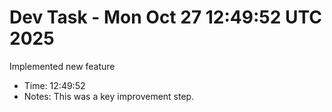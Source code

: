 # Dev Task - Mon Oct 27 12:49:52 UTC 2025
Implemented new feature
- Time: 12:49:52
- Notes: This was a key improvement step.
